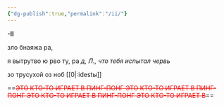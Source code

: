 ```yaml
---
{"dg-publish":true,"permalink":"/ii/"}
---
```


**-II**

зло бнаяжа ра,

я вытрутво ю рво ту, ра *д, Л., что тебя испытал червь*

зо трусухой оз ноб [[0\|:idestы]]



==<span style="color:rgb(237, 7, 7)">~~ЭТО КТО-ТО ИГРАЕТ В ПИНГ-ПОНГ ЭТО КТО-ТО ИГРАЕТ В ПИНГ-ПОНГ ЭТО КТО-ТО ИГРАЕТ В ПИНГ-ПОНГ ЭТО КТО-ТО ИГРАЕТ В~~</span>==
